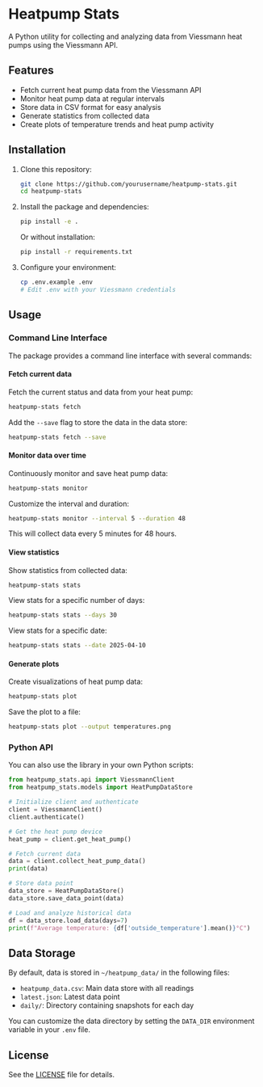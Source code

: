 # Heatpump Stats

A Python utility for collecting and analyzing data from Viessmann heat pumps using the Viessmann API.

## Features

- Fetch current heat pump data from the Viessmann API
- Monitor heat pump data at regular intervals
- Store data in CSV format for easy analysis
- Generate statistics from collected data
- Create plots of temperature trends and heat pump activity

## Installation

1. Clone this repository:
   ```bash
   git clone https://github.com/yourusername/heatpump-stats.git
   cd heatpump-stats
   ```

2. Install the package and dependencies:
   ```bash
   pip install -e .
   ```
   
   Or without installation:
   ```bash
   pip install -r requirements.txt
   ```

3. Configure your environment:
   ```bash
   cp .env.example .env
   # Edit .env with your Viessmann credentials
   ```

## Usage

### Command Line Interface

The package provides a command line interface with several commands:

#### Fetch current data

Fetch the current status and data from your heat pump:

```bash
heatpump-stats fetch
```

Add the `--save` flag to store the data in the data store:

```bash
heatpump-stats fetch --save
```

#### Monitor data over time

Continuously monitor and save heat pump data:

```bash
heatpump-stats monitor
```

Customize the interval and duration:

```bash
heatpump-stats monitor --interval 5 --duration 48
```

This will collect data every 5 minutes for 48 hours.

#### View statistics

Show statistics from collected data:

```bash
heatpump-stats stats
```

View stats for a specific number of days:

```bash
heatpump-stats stats --days 30
```

View stats for a specific date:

```bash
heatpump-stats stats --date 2025-04-10
```

#### Generate plots

Create visualizations of heat pump data:

```bash
heatpump-stats plot
```

Save the plot to a file:

```bash
heatpump-stats plot --output temperatures.png
```

### Python API

You can also use the library in your own Python scripts:

```python
from heatpump_stats.api import ViessmannClient
from heatpump_stats.models import HeatPumpDataStore

# Initialize client and authenticate
client = ViessmannClient()
client.authenticate()

# Get the heat pump device
heat_pump = client.get_heat_pump()

# Fetch current data
data = client.collect_heat_pump_data()
print(data)

# Store data point
data_store = HeatPumpDataStore()
data_store.save_data_point(data)

# Load and analyze historical data
df = data_store.load_data(days=7)
print(f"Average temperature: {df['outside_temperature'].mean()}°C")
```

## Data Storage

By default, data is stored in `~/heatpump_data/` in the following files:

- `heatpump_data.csv`: Main data store with all readings
- `latest.json`: Latest data point
- `daily/`: Directory containing snapshots for each day

You can customize the data directory by setting the `DATA_DIR` environment variable in your `.env` file.

## License

See the [LICENSE](LICENSE) file for details.